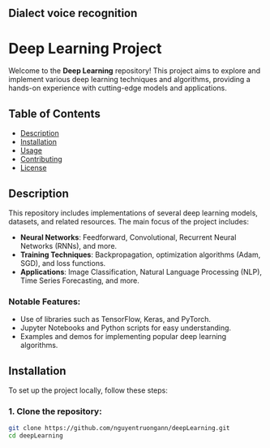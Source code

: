 ## Dialect voice recognition
# Deep Learning Project

Welcome to the **Deep Learning** repository! This project aims to explore and implement various deep learning techniques and algorithms, providing a hands-on experience with cutting-edge models and applications.

## Table of Contents
- [Description](#description)
- [Installation](#installation)
- [Usage](#usage)
- [Contributing](#contributing)
- [License](#license)

## Description

This repository includes implementations of several deep learning models, datasets, and related resources. The main focus of the project includes:

- **Neural Networks**: Feedforward, Convolutional, Recurrent Neural Networks (RNNs), and more.
- **Training Techniques**: Backpropagation, optimization algorithms (Adam, SGD), and loss functions.
- **Applications**: Image Classification, Natural Language Processing (NLP), Time Series Forecasting, and more.

### Notable Features:
- Use of libraries such as TensorFlow, Keras, and PyTorch.
- Jupyter Notebooks and Python scripts for easy understanding.
- Examples and demos for implementing popular deep learning algorithms.

## Installation

To set up the project locally, follow these steps:

### 1. Clone the repository:

```bash
git clone https://github.com/nguyentruongann/deepLearning.git
cd deepLearning
